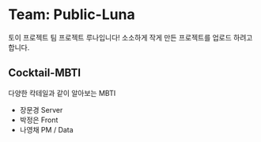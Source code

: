 # Team: Public-Luna
토이 프로젝트 팀 프로젝트 루나입니다!
소소하게 작게 만든 프로젝트를 업로드 하려고 합니다.

## Cocktail-MBTI
다양한 칵테일과 같이 알아보는 MBTI
- 장문경 Server
- 박정은 Front
- 나영채 PM / Data
